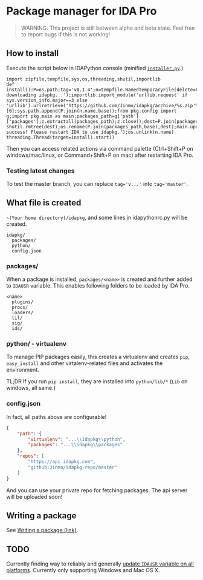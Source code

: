 # Package manager for IDA Pro

> WARNING: This project is still between alpha and beta state. Feel free to report bugs if this is not working!

## How to install

Execute the script below in IDAPython console (minified [`installer.py`](https://github.com/Jinmo/idapkg/raw/master/installer.py).)

```
import zipfile,tempfile,sys,os,threading,shutil,importlib
def install():P=os.path;tag='v0.1.4';n=tempfile.NamedTemporaryFile(delete=False,suffix='.zip');n.close();print('Started downloading idapkg...');importlib.import_module('urllib.request' if sys.version_info.major==3 else 'urllib').urlretrieve('https://github.com/Jinmo/idapkg/archive/%s.zip'%tag,n.name);f=open(n.name,'rb+');f.seek(0,os.SEEK_END);f.truncate(f.tell()-0x28);f.close();z=zipfile.ZipFile(n.name);base=z.namelist()[0];sys.path.append(P.join(n.name,base));from pkg.config import g;import pkg.main as main;packages_path=g['path']['packages'];z.extractall(packages_path);z.close();dest=P.join(packages_path,'idapkg');P.isdir(dest)and shutil.rmtree(dest);os.rename(P.join(packages_path,base),dest);main.update_pythonrc();main.init_environment(False);print('Installation success! Please restart IDA to use idapkg.');os.unlink(n.name)
threading.Thread(target=install).start()
```

Then you can access related actions via command palette (Ctrl+Shift+P on windows/mac/linux, or Command+Shift+P on mac) after restarting IDA Pro.

### Testing latest changes

To test the master branch, you can replace `tag='v...'` into `tag='master'`.

## What file is created

`~(Your home directory)/idapkg`, and some lines in idapythonrc.py will be created.

```
idapkg/
  packages/
  python/
  config.json
```

### packages/

When a package is installed, `packages/<name>` is created and further added to `IDAUSR` variable. This enables following folders to be loaded by IDA Pro.

```
<name>
  plugins/
  procs/
  loaders/
  til/
  sig/
  ids/
```

### python/ - virtualenv

To manage PIP packages easily, this creates a virtualenv and creates `pip`, `easy_install` and other virtalenv-related files and activates the environment.

TL;DR If you run `pip install`, they are installed into `python/lib/*` (`Lib` on windows, all same.)

### config.json

In fact, all paths above are configurable!

```json
{
    "path": {
        "virtualenv": "...\\idapkg\\python", 
        "packages": "...\\idapkg\\packages"
    }, 
    "repos": [
        "https://api.idapkg.com",
        "github:Jinmo/idapkg-repo/master"
    ]
}
```

And you can use your private repo for fetching packages. The api server will be uploaded soon!

## Writing a package

See [Writing a package (link)](https://idapkg.com/getting-started).

## TODO

Currently finding way to reliably and generally [update `IDAUSR` variable on all platforms](https://github.com/Jinmo/idapkg/blob/master/pkg/internal_api/win.py). Currently only supporting Windows and Mac OS X.